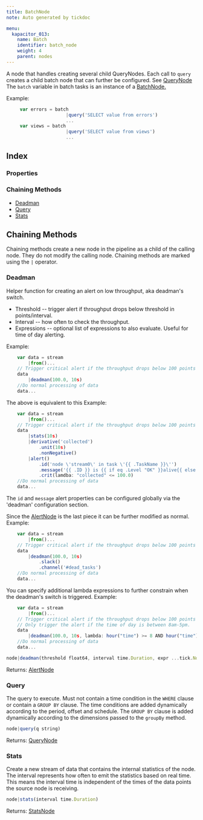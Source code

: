 ```yaml
---
title: BatchNode
note: Auto generated by tickdoc

menu:
  kapacitor_013:
    name: Batch
    identifier: batch_node
    weight: 4
    parent: nodes
---
```


A node that handles creating several child QueryNodes. 
Each call to `query` creates a child batch node that 
can further be configured. See [QueryNode](/kapacitor/v0.13/nodes/query_node/) 
The `batch` variable in batch tasks is an instance of 
a [BatchNode.](/kapacitor/v0.13/nodes/batch_node/) 

Example: 


```javascript
     var errors = batch
                      |query('SELECT value from errors')
                      ...
     var views = batch
                      |query('SELECT value from views')
                      ...
```



Index
-----

### Properties


### Chaining Methods

-	[Deadman](/kapacitor/v0.13/nodes/batch_node/#deadman)
-	[Query](/kapacitor/v0.13/nodes/batch_node/#query)
-	[Stats](/kapacitor/v0.13/nodes/batch_node/#stats)

Chaining Methods
----------------

Chaining methods create a new node in the pipeline as a child of the calling node.
They do not modify the calling node.
Chaining methods are marked using the `|` operator.


### Deadman

Helper function for creating an alert on low throughput, aka deadman&#39;s switch. 

- Threshold -- trigger alert if throughput drops below threshold in points/interval. 
- Interval -- how often to check the throughput. 
- Expressions -- optional list of expressions to also evaluate. Useful for time of day alerting. 

Example: 


```javascript
    var data = stream
        |from()...
    // Trigger critical alert if the throughput drops below 100 points per 10s and checked every 10s.
    data
        |deadman(100.0, 10s)
    //Do normal processing of data
    data...
```

The above is equivalent to this 
Example: 


```javascript
    var data = stream
        |from()...
    // Trigger critical alert if the throughput drops below 100 points per 10s and checked every 10s.
    data
        |stats(10s)
        |derivative('collected')
            .unit(10s)
            .nonNegative()
        |alert()
            .id('node \'stream0\' in task \'{{ .TaskName }}\'')
            .message('{{ .ID }} is {{ if eq .Level "OK" }}alive{{ else }}dead{{ end }}: {{ index .Fields "collected" | printf "%0.3f" }} points/10s.')
            .crit(lamdba: "collected" <= 100.0)
    //Do normal processing of data
    data...
```

The `id` and `message` alert properties can be configured globally via the &#39;deadman&#39; configuration section. 

Since the [AlertNode](/kapacitor/v0.13/nodes/alert_node/) is the last piece it can be further modified as normal. 
Example: 


```javascript
    var data = stream
        |from()...
    // Trigger critical alert if the throughput drops below 100 points per 1s and checked every 10s.
    data
        |deadman(100.0, 10s)
            .slack()
            .channel('#dead_tasks')
    //Do normal processing of data
    data...
```

You can specify additional lambda expressions to further constrain when the deadman&#39;s switch is triggered. 
Example: 


```javascript
    var data = stream
        |from()...
    // Trigger critical alert if the throughput drops below 100 points per 10s and checked every 10s.
    // Only trigger the alert if the time of day is between 8am-5pm.
    data
        |deadman(100.0, 10s, lambda: hour("time") >= 8 AND hour("time") <= 17)
    //Do normal processing of data
    data...
```



```javascript
node|deadman(threshold float64, interval time.Duration, expr ...tick.Node)
```

Returns: [AlertNode](/kapacitor/v0.13/nodes/alert_node/)


### Query

The query to execute. Must not contain a time condition 
in the `WHERE` clause or contain a `GROUP BY` clause. 
The time conditions are added dynamically according to the period, offset and schedule. 
The `GROUP BY` clause is added dynamically according to the dimensions 
passed to the `groupBy` method. 


```javascript
node|query(q string)
```

Returns: [QueryNode](/kapacitor/v0.13/nodes/query_node/)


### Stats

Create a new stream of data that contains the internal statistics of the node. 
The interval represents how often to emit the statistics based on real time. 
This means the interval time is independent of the times of the data points the source node is receiving. 


```javascript
node|stats(interval time.Duration)
```

Returns: [StatsNode](/kapacitor/v0.13/nodes/stats_node/)

